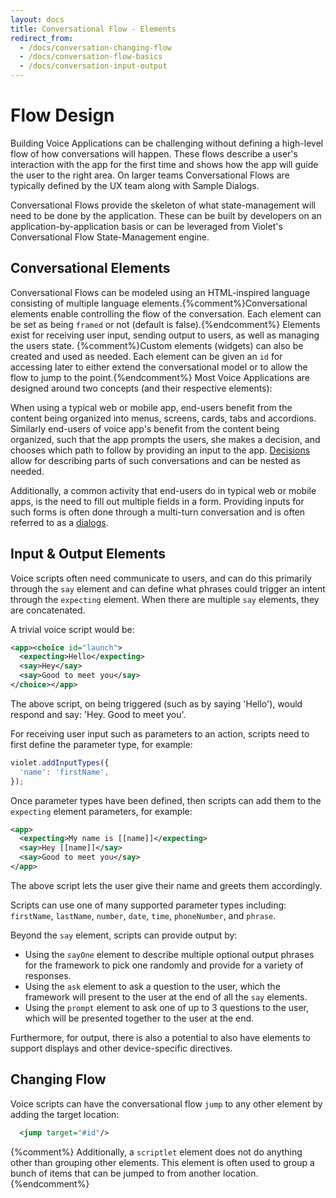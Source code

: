 ```yaml
---
layout: docs
title: Conversational Flow - Elements
redirect_from:
  - /docs/conversation-changing-flow
  - /docs/conversation-flow-basics
  - /docs/conversation-input-output
---
```

# Flow Design

Building Voice Applications can be challenging without defining a high-level flow of how conversations will happen. These flows describe a user's interaction with the app for the first time and shows how the app will guide the user to the right area. On larger teams Conversational Flows are typically defined by the UX team along with Sample Dialogs.

Conversational Flows provide the skeleton of what state-management will need to be done by the application. These can be built by developers on an application-by-application basis or can be
leveraged from Violet's Conversational Flow State-Management engine.


## Conversational Elements

Conversational Flows can be modeled using an HTML-inspired language consisting of multiple language elements.{%comment%}Conversational elements enable controlling the flow of the conversation. Each element can be set as being `framed` or not (default is false).{%endcomment%} Elements exist for receiving user input, sending output to users, as well as managing the users state. {%comment%}Custom elements (widgets) can also be created and used as needed. Each element can be given an `id` for accessing later to either extend the conversational model or to allow the flow to jump to the point.{%endcomment%} Most Voice Applications are designed around two concepts (and their respective elements):

When using a typical web or mobile app, end-users benefit from the content being organized into menus, screens, cards, tabs and accordions. Similarly end-users of voice app's benefit from the content being organized, such that the app prompts the users, she makes a decision, and chooses which path to follow by providing an input to the app. [Decisions](/docs/conversation-decisions) allow for describing parts of such conversations and can be nested as needed.

Additionally, a common activity that end-users do in typical web or mobile apps, is the need to fill out multiple fields in a form. Providing inputs for such forms is often done through a multi-turn conversation and is often referred to as a [dialogs](/docs/conversation-dialogs).

## Input & Output Elements

Voice scripts often need communicate to users, and can do this primarily through the `say` element and can define what phrases could trigger an intent through the `expecting` element. When there are multiple `say` elements, they are concatenated.

A trivial voice script would be:
```xml
<app><choice id="launch">
  <expecting>Hello</expecting>
  <say>Hey</say>
  <say>Good to meet you</say>
</choice></app>
```

The above script, on being triggered (such as by saying 'Hello'), would respond and say: 'Hey. Good to meet you'.

For receiving user input such as parameters to an action, scripts need to first define the parameter type, for example:
```javascript
violet.addInputTypes({
  'name': 'firstName',
});
```

Once parameter types have been defined, then scripts can add them to the `expecting` element parameters, for example:
```xml
<app>
  <expecting>My name is [[name]]</expecting>
  <say>Hey [[name]]</say>
  <say>Good to meet you</say>
</app>
```

The above script lets the user give their name and greets them accordingly.

Scripts can use one of many supported parameter types including: `firstName`, `lastName`, `number`, `date`, `time`, `phoneNumber`, and `phrase`.


Beyond the `say` element, scripts can provide output by:
- Using the `sayOne` element to describe multiple optional output phrases for the framework to pick one randomly and provide for a variety of responses.
- Using the `ask` element to ask a question to the user, which the framework will present to the user at the end of all the `say` elements.
- Using the `prompt` element to ask one of up to 3 questions to the user, which will be presented together to the user at the end.

Furthermore, for output, there is also a potential to also have elements to support displays and other device-specific directives.

## Changing Flow

Voice scripts can have the conversational flow `jump` to any other element by adding the target location:
```xml
  <jump target="#id"/>
```

{%comment%}
Additionally, a `scriptlet` element does not do anything other than grouping other elements. This element is often used to group a bunch of items that can be jumped to from another location.
{%endcomment%}
